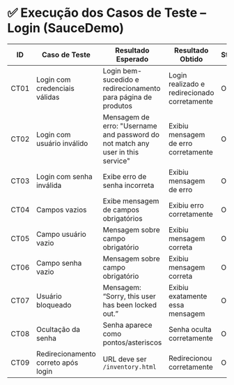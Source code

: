 # ✅ Execução dos Casos de Teste – Login (SauceDemo)

| ID   | Caso de Teste                          | Resultado Esperado                                | Resultado Obtido                                       | Status | Observações                       |
|------|----------------------------------------|---------------------------------------------------|--------------------------------------------------------|--------|----------------------------------|
| CT01 | Login com credenciais válidas          | Login bem-sucedido e redirecionamento para página de produtos                  | Login realizado e redirecionado corretamente                              | OK     | —                                |
| CT02 | Login com usuário inválido             | Mensagem de erro: "Username and password do not match any user in this service"                    | Exibiu mensagem de erro corretamente | OK     | —                                |
| CT03 | Login com senha inválida               | Exibe erro de senha incorreta                     | Exibiu mensagem de erro                                | OK     | —                                |
| CT04 | Campos vazios                          | Exibe mensagem de campos obrigatórios             | Exibiu erro corretamente                               | OK     | —                                |
| CT05 | Campo usuário vazio                    | Mensagem sobre campo obrigatório                  | Exibiu mensagem correta                                | OK     | —                                |
| CT06 | Campo senha vazio                      | Mensagem sobre campo obrigatório                  | Exibiu mensagem correta                                | OK     | —                                |
| CT07 | Usuário bloqueado                      | Mensagem: “Sorry, this user has been locked out.” | Exibiu exatamente essa mensagem                        | OK     | —                                |
| CT08 | Ocultação da senha                     | Senha aparece como pontos/asteriscos              | Senha oculta corretamente                              | OK     | —                                |
| CT09 | Redirecionamento correto após login    | URL deve ser `/inventory.html`                    | Redirecionou corretamente                              | OK     | —                                |

